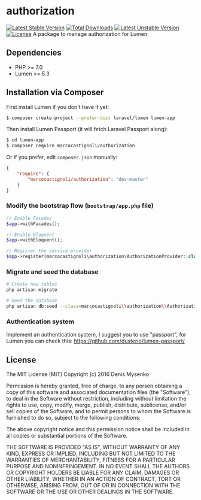 # authorization
[![Latest Stable Version](https://poser.pugx.org/marcocastignoli/authorization/version)](https://packagist.org/packages/marcocastignoli/authorization)
[![Total Downloads](https://poser.pugx.org/marcocastignoli/authorization/downloads)](https://packagist.org/packages/marcocastignoli/authorization)
[![Latest Unstable Version](https://poser.pugx.org/marcocastignoli/authorization/v/unstable)](//packagist.org/packages/marcocastignoli/authorization)
[![License](https://poser.pugx.org/marcocastignoli/authorization/license)](https://packagist.org/packages/marcocastignoli/authorization)
A package to manage authorization for Lumen

## Dependencies

* PHP >= 7.0
* Lumen >= 5.3

## Installation via Composer

First install Lumen if you don't have it yet:
```bash
$ composer create-project --prefer-dist laravel/lumen lumen-app
```

Then install Lumen Passport (it will fetch Laravel Passport along):

```bash
$ cd lumen-app
$ composer require marcocastignoli/authorization
```

Or if you prefer, edit `composer.json` manually:

```json
{
    "require": {
        "marcocastignoli/authorization": "dev-master"
    }
}
```

### Modify the bootstrap flow (```bootstrap/app.php``` file)

```php
// Enable Facades
$app->withFacades();

// Enable Eloquent
$app->withEloquent();

// Register the service provider
$app->register(marcocastignoli\authorization\AuthorizationProvider::class);
```

### Migrate and seed the database

```bash
# Create new tables
php artisan migrate

# Seed the database
php artisan db:seed --class=marcocastignoli\\authorization\\AuthorizationSeeder
```

### Authentication system
Implement an authentication system, I suggest you to use "passport", for Lumen you can check this: https://github.com/dusterio/lumen-passport/


## License

The MIT License (MIT)
Copyright (c) 2016 Denis Mysenko

Permission is hereby granted, free of charge, to any person obtaining a copy of this software and associated documentation files (the "Software"), to deal in the Software without restriction, including without limitation the rights to use, copy, modify, merge, publish, distribute, sublicense, and/or sell copies of the Software, and to permit persons to whom the Software is furnished to do so, subject to the following conditions:

The above copyright notice and this permission notice shall be included in all copies or substantial portions of the Software.

THE SOFTWARE IS PROVIDED "AS IS", WITHOUT WARRANTY OF ANY KIND, EXPRESS OR IMPLIED, INCLUDING BUT NOT LIMITED TO THE WARRANTIES OF MERCHANTABILITY, FITNESS FOR A PARTICULAR PURPOSE AND NONINFRINGEMENT. IN NO EVENT SHALL THE AUTHORS OR COPYRIGHT HOLDERS BE LIABLE FOR ANY CLAIM, DAMAGES OR OTHER LIABILITY, WHETHER IN AN ACTION OF CONTRACT, TORT OR OTHERWISE, ARISING FROM, OUT OF OR IN CONNECTION WITH THE SOFTWARE OR THE USE OR OTHER DEALINGS IN THE SOFTWARE.
